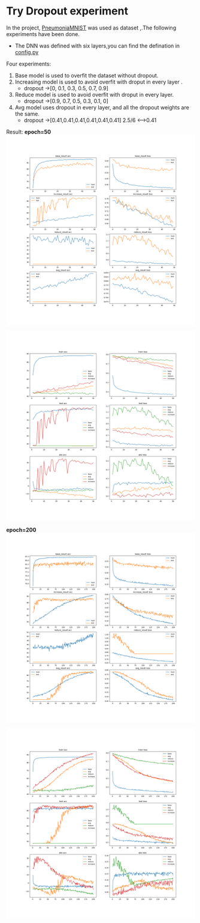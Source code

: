 # Try Dropout experiment

In the project,  [PneumoniaMNIST](https://medmnist.github.io/) was used as dataset ,.The following experiments have been done. 

- The DNN was defined with six layers,you can find the defination in [config.py](./config.py)

Four experiments:

1. Base model is used  to overfit the dataset without dropout.
2. Increasing model is used to avoid overfit with droput in every layer .
   - dropout ->[0, 0.1, 0.3, 0.5, 0.7, 0.9]
3. Reduce model is used to avoid overfit with droput in every layer.
   - dropout ->[0.9, 0.7, 0.5, 0.3, 0.1, 0]
4. Avg model uses dropout in every layer, and all the dropout weights are the same.
   - dropout  ->[0.41,0.41,0.41,0.41,0.41,0.41]     2.5/6 <-->0.41

Result:
**epoch=50**
![1](./img/pneumonia-epoch-50_models.png)

![](./img/pneumonia-epoch-50_all.png)

**epoch=200**
![2](./img/pneumonia-epoch-200_models.png)

![1](./img/pneumonia-epoch-200_all.png)

